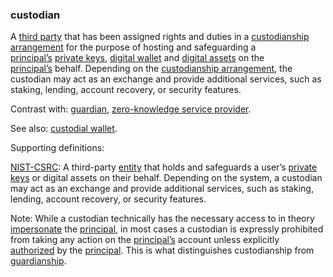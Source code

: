 ### custodian

<p class="c8"><span>A </span><span class="c2"><a class="c3" href="#h.zu2vj8151tr">third party</a></span><span>&nbsp;t</span><span>hat has been assigned rights and duties in a </span><span class="c2"><a class="c3" href="#h.4hh9dvbp6177">custodianship arrangement</a></span><span>&nbsp;for the purpose of hosting and safeguarding a </span><span class="c2"><a class="c3" href="#h.sydbe7rk6244">principal’s</a></span><span>&nbsp;</span><span class="c2"><a class="c3" href="#h.74y9dvxzg24c">private keys</a></span><span>, </span><span class="c2"><a class="c3" href="#h.sxnvf3f5v156">digital wallet</a></span><span>&nbsp;and </span><span class="c2"><a class="c3" href="#h.emffux4xw3th">digital assets</a></span><span>&nbsp;on the </span><span class="c2"><a class="c3" href="#h.sydbe7rk6244">principal’s</a></span><span>&nbsp;behalf. </span><span>Depending on the</span><span>&nbsp;</span><span class="c2"><a class="c3" href="#h.4hh9dvbp6177">custodianship</a></span><span class="c2"><a class="c3" href="#h.4hh9dvbp6177">&nbsp;arrangement</a></span><span>, the custodian may act as an exchange and provide additional services, such as staking, lending, account recovery, or security features.</span></p><p class="c8"><span>Contrast with: </span><span class="c2"><a class="c3" href="#h.y3s9f56kpets">guardian</a></span><span>, </span><span class="c2"><a class="c3" href="#h.qhfq42vp7l55">zero-knowledge service provider</a></span><span>.</span></p><p class="c8"><span>See also: </span><span class="c2"><a class="c3" href="#h.5qanwm5930bp">custodial wallet</a></span><span>.</span></p><p class="c8"><span class="c0">Supporting definitions:</span></p><p class="c8"><span class="c2"><a class="c3" href="https://www.google.com/url?q=https://csrc.nist.gov/glossary/term/custodian&amp;sa=D&amp;source=editors&amp;ust=1706779842582190&amp;usg=AOvVaw0AJJt0MuRhD_STT4O6xVSt">NIST-CSRC</a></span><span>: A third-party </span><span class="c2"><a class="c3" href="#h.5imtbzl1f4xo">entity</a></span><span>&nbsp;that holds and safeguards a user’s </span><span class="c2"><a class="c3" href="#h.74y9dvxzg24c">private keys</a></span><span class="c0">&nbsp;or digital assets on their behalf. Depending on the system, a custodian may act as an exchange and provide additional services, such as staking, lending, account recovery, or security features.</span></p><p class="c8"><span>Note: </span><span>While a custodian technically has the necessary access to in theory </span><span class="c2"><a class="c3" href="#h.rifdelabky9n">impersonate</a></span><span>&nbsp;the </span><span class="c2"><a class="c3" href="#h.sydbe7rk6244">principal</a></span><span>, in most cases a custodian is expressly prohibited from taking any action on the </span><span class="c2"><a class="c3" href="#h.sydbe7rk6244">principal’s</a></span><span>&nbsp;account unless explicitly </span><span class="c2"><a class="c3" href="#h.gln5i78kxlfh">authorized</a></span><span>&nbsp;by the </span><span class="c2"><a class="c3" href="#h.sydbe7rk6244">principal</a></span><span>. This is what distinguishes custodianship from </span><span class="c2"><a class="c3" href="#h.y3s9f56kpets">guardianship</a></span><span>.</span></p>